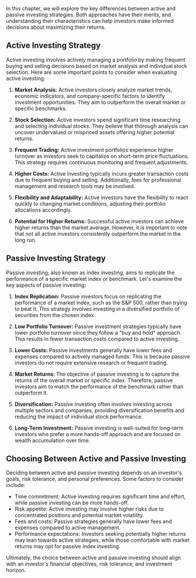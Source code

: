 
In this chapter, we will explore the key differences between active and passive investing strategies. Both approaches have their merits, and understanding their characteristics can help investors make informed decisions about maximizing their returns.

Active Investing Strategy
-------------------------

Active investing involves actively managing a portfolio by making frequent buying and selling decisions based on market analysis and individual stock selection. Here are some important points to consider when evaluating active investing:

1. **Market Analysis:** Active investors closely analyze market trends, economic indicators, and company-specific factors to identify investment opportunities. They aim to outperform the overall market or specific benchmarks.

2. **Stock Selection:** Active investors spend significant time researching and selecting individual stocks. They believe that thorough analysis can uncover undervalued or mispriced assets offering higher potential returns.

3. **Frequent Trading:** Active investment portfolios experience higher turnover as investors seek to capitalize on short-term price fluctuations. This strategy requires continuous monitoring and frequent adjustments.

4. **Higher Costs:** Active investing typically incurs greater transaction costs due to frequent buying and selling. Additionally, fees for professional management and research tools may be involved.

5. **Flexibility and Adaptability:** Active investors have the flexibility to react quickly to changing market conditions, adjusting their portfolio allocations accordingly.

6. **Potential for Higher Returns:** Successful active investors can achieve higher returns than the market average. However, it is important to note that not all active investors consistently outperform the market in the long run.

Passive Investing Strategy
--------------------------

Passive investing, also known as index investing, aims to replicate the performance of a specific market index or benchmark. Let's examine the key aspects of passive investing:

1. **Index Replication:** Passive investors focus on replicating the performance of a market index, such as the S\&P 500, rather than trying to beat it. This strategy involves investing in a diversified portfolio of securities from the chosen index.

2. **Low Portfolio Turnover:** Passive investment strategies typically have lower portfolio turnover since they follow a "buy and hold" approach. This results in fewer transaction costs compared to active investing.

3. **Lower Costs:** Passive investments generally have lower fees and expenses compared to actively managed funds. This is because passive investors do not require extensive research or frequent trading.

4. **Market Returns**: The objective of passive investing is to capture the returns of the overall market or specific index. Therefore, passive investors aim to match the performance of the benchmark rather than outperform it.

5. **Diversification:** Passive investing often involves investing across multiple sectors and companies, providing diversification benefits and reducing the impact of individual stock performance.

6. **Long-Term Investment:** Passive investing is well-suited for long-term investors who prefer a more hands-off approach and are focused on wealth accumulation over time.

Choosing Between Active and Passive Investing
---------------------------------------------

Deciding between active and passive investing depends on an investor's goals, risk tolerance, and personal preferences. Some factors to consider include:

* Time commitment: Active investing requires significant time and effort, while passive investing can be more hands-off.
* Risk appetite: Active investing may involve higher risks due to concentrated positions and potential market volatility.
* Fees and costs: Passive strategies generally have lower fees and expenses compared to active management.
* Performance expectations: Investors seeking potentially higher returns may lean towards active strategies, while those comfortable with market returns may opt for passive index investing.

Ultimately, the choice between active and passive investing should align with an investor's financial objectives, risk tolerance, and investment horizon.
